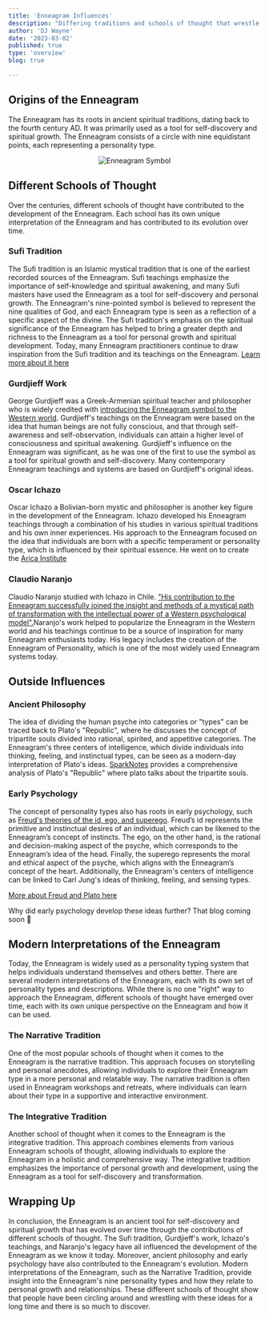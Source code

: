 ```yaml
---
title: 'Enneagram Influences'
description: "Differing traditions and schools of thought that wrestle with and influence the enneagram"
author: 'DJ Wayne'
date: '2023-03-02'
published: true
type: 'overview'
blog: true

---
```



## Origins of the Enneagram

The Enneagram has its roots in ancient spiritual traditions, dating back to the fourth century AD. It was primarily used as a tool for self-discovery and spiritual growth. The Enneagram consists of a circle with nine equidistant points, each representing a personality type.

<p  style="text-align: center;">
<img src="https://www.ennea.com/wp-content/uploads/2013/10/enneagram_numbered-300x300.png" alt="Enneagram Symbol" >
</p>

## Different Schools of Thought

Over the centuries, different schools of thought have contributed to the development of the Enneagram. Each school has its own unique interpretation of the Enneagram and has contributed to its evolution over time.

### Sufi Tradition

The Sufi tradition is an Islamic mystical tradition that is one of the earliest recorded sources of the Enneagram. Sufi teachings emphasize the importance of self-knowledge and spiritual awakening, and many Sufi masters have used the Enneagram as a tool for self-discovery and personal growth. The Enneagram's nine-pointed symbol is believed to represent the nine qualities of God, and each Enneagram type is seen as a reflection of a specific aspect of the divine. The Sufi tradition's emphasis on the spiritual significance of the Enneagram has helped to bring a greater depth and richness to the Enneagram as a tool for personal growth and spiritual development. Today, many Enneagram practitioners continue to draw inspiration from the Sufi tradition and its teachings on the Enneagram. [Learn more about it here](https://sufipathoflove.com/enneagram-in-sufism/)

### Gurdjieff Work

George Gurdjieff was a Greek-Armenian spiritual teacher and philosopher who is widely credited with [introducing the Enneagram symbol to the Western world](https://cac.org/daily-meditations/gurdjieff-and-the-enneagram-2020-03-02/). Gurdjieff's teachings on the Enneagram were based on the idea that human beings are not fully conscious, and that through self-awareness and self-observation, individuals can attain a higher level of consciousness and spiritual awakening. Gurdjieff's influence on the Enneagram was significant, as he was one of the first to use the symbol as a tool for spiritual growth and self-discovery. Many contemporary Enneagram teachings and systems are based on Gurdjieff's original ideas.

### Oscar Ichazo

Oscar Ichazo a Bolivian-born mystic and philosopher is another key figure in the development of the Enneagram. Ichazo developed his Enneagram teachings through a combination of his studies in various spiritual traditions and his own inner experiences. His approach to the Enneagram focused on the idea that individuals are born with a specific temperament or personality type, which is influenced by their spiritual essence. He went on to create the [Arica Institute](https://www.arica.org/)

### Claudio Naranjo

Claudio Naranjo studied with Ichazo in Chile. ["His contribution to the Enneagram successfully joined the insight and methods of a mystical path of transformation with the intellectual power of a Western psychological model".](https://en.wikipedia.org/wiki/Oscar_Ichazo#Protoanalysis)Naranjo's work helped to popularize the Enneagram in the Western world and his teachings continue to be a source of inspiration for many Enneagram enthusiasts today. His legacy includes the creation of the Enneagram of Personality, which is one of the most widely used Enneagram systems today.

## Outside Influences

### Ancient Philosophy

The idea of dividing the human psyche into categories or "types" can be traced back to Plato's "Republic", where he discusses the concept of tripartite souls divided into rational, spirited, and appetitive categories. The Enneagram's three centers of intelligence, which divide individuals into thinking, feeling, and instinctual types, can be seen as a modern-day interpretation of Plato's ideas. [SparkNotes](https://www.sparknotes.com/philosophy/republic/themes/) provides a comprehensive analysis of Plato's "Republic" where plato talks about the tripartite souls.

### Early Psychology

The concept of personality types also has roots in early psychology, such as [Freud's theories of the id, ego, and superego](https://www.simplypsychology.org/psyche.html). Freud’s id represents the primitive and instinctual desires of an individual, which can be likened to the Enneagram’s concept of instincts. The ego, on the other hand, is the rational and decision-making aspect of the psyche, which corresponds to the Enneagram’s idea of the head. Finally, the superego represents the moral and ethical aspect of the psyche, which aligns with the Enneagram’s concept of the heart. Additionally, the Enneagram's centers of intelligence can be linked to Carl Jung's ideas of thinking, feeling, and sensing types.

[More about Freud and Plato here](https://9takes.com/blog/enneagram-lineage)

Why did early psychology develop these ideas further? That blog coming soon 🚧

## Modern Interpretations of the Enneagram

Today, the Enneagram is widely used as a personality typing system that helps individuals understand themselves and others better. There are several modern interpretations of the Enneagram, each with its own set of personality types and descriptions. While there is no one "right" way to approach the Enneagram, different schools of thought have emerged over time, each with its own unique perspective on the Enneagram and how it can be used.

### The Narrative Tradition

One of the most popular schools of thought when it comes to the Enneagram is the narrative tradition. This approach focuses on storytelling and personal anecdotes, allowing individuals to explore their Enneagram type in a more personal and relatable way. The narrative tradition is often used in Enneagram workshops and retreats, where individuals can learn about their type in a supportive and interactive environment.

### The Integrative Tradition

Another school of thought when it comes to the Enneagram is the integrative tradition. This approach combines elements from various Enneagram schools of thought, allowing individuals to explore the Enneagram in a holistic and comprehensive way. The integrative tradition emphasizes the importance of personal growth and development, using the Enneagram as a tool for self-discovery and transformation.

## Wrapping Up

In conclusion, the Enneagram is an ancient tool for self-discovery and spiritual growth that has evolved over time through the contributions of different schools of thought. The Sufi tradition, Gurdjieff's work, Ichazo's teachings, and Naranjo's legacy have all influenced the development of the Enneagram as we know it today. Moreover, ancient philosophy and early psychology have also contributed to the Enneagram's evolution. Modern interpretations of the Enneagram, such as the Narrative Tradition, provide insight into the Enneagram's nine personality types and how they relate to personal growth and relationships. These different schools of thought show that people have been circling around and wrestling with these ideas for a long time and there is so much to discover.

<style >

/* a {
	color: #260958;
	display: flex;
	flex-wrap: wrap;
	overflow: hidden;

	
}
a::after {
		content: '';

		background-image: url('/svgs/arrow.svg');

		display: inline-flex;
		justify-content: flex-start;
		align-items: center;
		width: 1em;
		height: 1em;
		background-size: 1em 1em;
	} */

</style>
